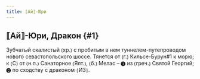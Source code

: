 ```yaml
---
title: ⟦Ай⟧-Юри
---
```

## ⟦Ай⟧-Юри, Дракон {#1}

Зубчатый скалистый ⦅хр.⦆ с пробитым в нем туннелем-путепроводом нового севастопольского шоссе. Тянется от ⦅г.⦆ Кильсе-Бурун#1 к морю; к ⦅С⦆ от ⦅н.п.⦆ Санаторное ⦅Ялт.⦆, ⦅б.⦆ Мелас – ❶ из ⦅греч.⦆ Святой Георгий; ❷ по сходству с драконом ⦃И3⦄.

